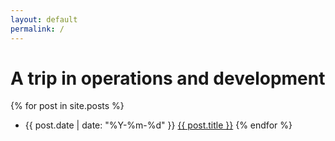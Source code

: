 ```yaml
---
layout: default
permalink: /
---
```


# A trip in operations and development

{% for post in site.posts %}
 - {{ post.date | date: "%Y-%m-%d" }} <a href="{{ post.url }}">{{ post.title }}</a>
{% endfor %}

